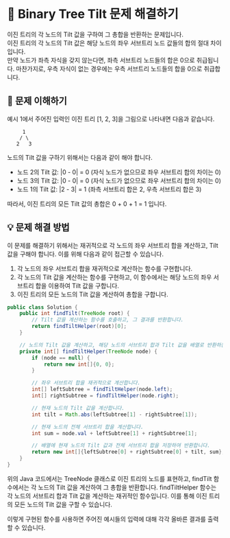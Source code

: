 # 🚀 Binary Tree Tilt 문제 해결하기 

이진 트리의 각 노드의 Tilt 값을 구하여 그 총합을 반환하는 문제입니다.      
이진 트리의 각 노드의 Tilt 값은 해당 노드의 좌우 서브트리 노드 값들의 합의 절대 차이입니다.           
만약 노드가 좌측 자식을 갖지 않는다면, 좌측 서브트리 노드들의 합은 0으로 취급됩니다. 마찬가지로, 우측 자식이 없는 경우에는 우측 서브트리 노드들의 합을 0으로 취급합니다.       

## 📝 문제 이해하기 

예시 1에서 주어진 입력인 이진 트리 [1, 2, 3]을 그림으로 나타내면 다음과 같습니다.

```
     1
    / \
   2   3
```

노드의 Tilt 값을 구하기 위해서는 다음과 같이 해야 합니다.

- 노드 2의 Tilt 값: |0 - 0| = 0 (자식 노드가 없으므로 좌우 서브트리 합의 차이는 0)
- 노드 3의 Tilt 값: |0 - 0| = 0 (자식 노드가 없으므로 좌우 서브트리 합의 차이는 0)
- 노드 1의 Tilt 값: |2 - 3| = 1 (좌측 서브트리 합은 2, 우측 서브트리 합은 3)

따라서, 이진 트리의 모든 Tilt 값의 총합은 0 + 0 + 1 = 1 입니다.

## 💡 문제 해결 방법 

이 문제를 해결하기 위해서는 재귀적으로 각 노드의 좌우 서브트리 합을 계산하고, Tilt 값을 구해야 합니다. 이를 위해 다음과 같이 접근할 수 있습니다.

1. 각 노드의 좌우 서브트리 합을 재귀적으로 계산하는 함수를 구현합니다.
2. 각 노드의 Tilt 값을 계산하는 함수를 구현하고, 이 함수에서는 해당 노드의 좌우 서브트리 합을 이용하여 Tilt 값을 구합니다.
3. 이진 트리의 모든 노드의 Tilt 값을 계산하여 총합을 구합니다.
   
```java
public class Solution {
    public int findTilt(TreeNode root) {
        // Tilt 값을 계산하는 함수를 호출하고, 그 결과를 반환합니다.
        return findTiltHelper(root)[0];
    }

    // 노드의 Tilt 값을 계산하고, 해당 노드의 서브트리 합과 Tilt 값을 배열로 반환하는 함수
    private int[] findTiltHelper(TreeNode node) {
        if (node == null) {
            return new int[]{0, 0};
        }

        // 좌우 서브트리 합을 재귀적으로 계산합니다.
        int[] leftSubtree = findTiltHelper(node.left);
        int[] rightSubtree = findTiltHelper(node.right);

        // 현재 노드의 Tilt 값을 계산합니다.
        int tilt = Math.abs(leftSubtree[1] - rightSubtree[1]);

        // 현재 노드의 전체 서브트리 합을 계산합니다.
        int sum = node.val + leftSubtree[1] + rightSubtree[1];

        // 배열에 현재 노드의 Tilt 값과 전체 서브트리 합을 저장하여 반환합니다.
        return new int[]{leftSubtree[0] + rightSubtree[0] + tilt, sum};
    }
}
```

위의 Java 코드에서는 TreeNode 클래스로 이진 트리의 노드를 표현하고, findTilt 함수에서는 각 노드의 Tilt 값을 계산하여 그 총합을 반환합니다. findTiltHelper 함수는 각 노드의 서브트리 합과 Tilt 값을 계산하는 재귀적인 함수입니다. 이를 통해 이진 트리의 모든 노드의 Tilt 값을 구할 수 있습니다.

이렇게 구현된 함수를 사용하면 주어진 예시들의 입력에 대해 각각 올바른 결과를 출력할 수 있습니다.
